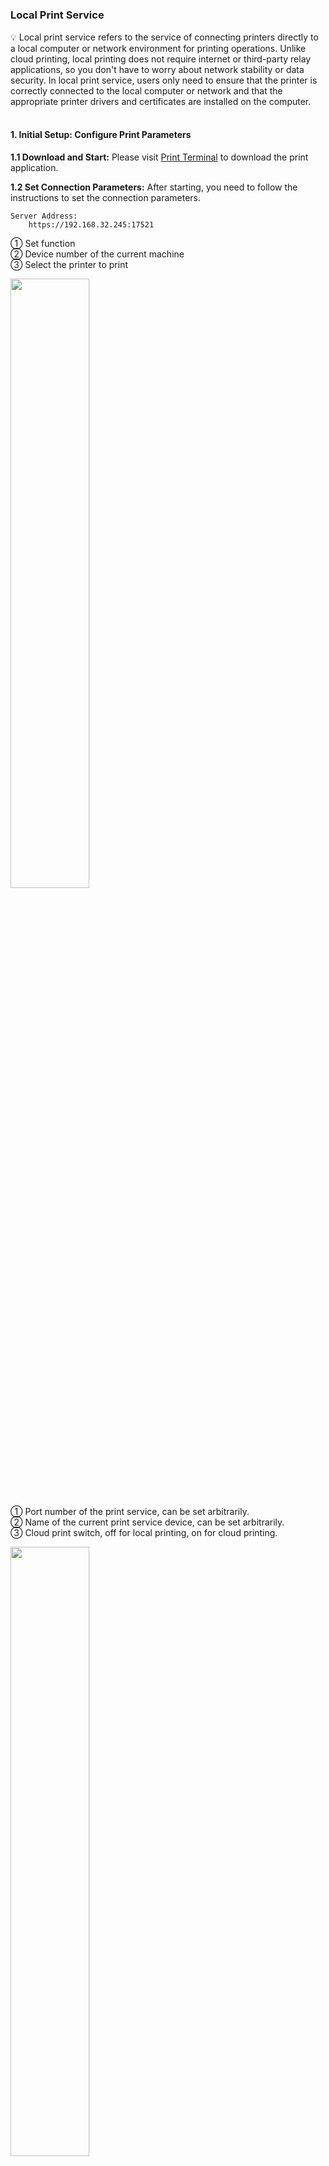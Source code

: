 <h5 id="start"></h5>

### Local Print Service

<aside>
💡 Local print service refers to the service of connecting printers directly to a local computer or network environment for printing operations. Unlike cloud printing, local printing does not require internet or third-party relay applications, so you don't have to worry about network stability or data security. In local print service, users only need to ensure that the printer is correctly connected to the local computer or network and that the appropriate printer drivers and certificates are installed on the computer.
</aside>
<br>

#### **1. Initial Setup: Configure Print Parameters**

**1.1 Download and Start:** Please visit [Print Terminal](download.md) to download the print application.

**1.2 Set Connection Parameters:** After starting, you need to follow the instructions to set the connection parameters.

```
Server Address:
    https://192.168.32.245:17521
```

① Set function  
② Device number of the current machine  
③ Select the printer to print

<img src="../_images/zh-cn/本地打印服务_初始设置.png" style="width: 50%;"></img>

① Port number of the print service, can be set arbitrarily.  
② Name of the current print service device, can be set arbitrarily.  
③ Cloud print switch, off for local printing, on for cloud printing.

<img src="../_images/zh-cn/本地打印服务_设定功能.png" style="width: 50%;"></img>

#### **2. Local Print Service Configuration**

**2.1 Enter Print Settings Interface:** Click the "Print Service Setting" tab to enter the print service configuration interface.

![Local Print Service_Print Service Setting](../_images/zh-cn/本地打印服务_打印服务设置.png)

**2.2 Create or Edit Print Service:** In this interface, you can create a new local print service or edit existing configurations.

![Local Print Service_Create or Edit](../_images/zh-cn/本地打印服务_新建或编辑.gif)

**2.3 View Connected Print Devices:** If you have correctly configured, the connected print devices information will be displayed under the local print configuration.

![Local Print Service_View Connected Devices](../_images/zh-cn/本地打印服务_查看连接设备.gif)

**2.4 Download Certificate:** By default, local print service is not connected. Click the "Certificate Download" button, and after configuring the certificate, the connected print devices information will be displayed.

![Local Print Service_Download Certificate](../_images/zh-cn/本地打印服务_下载证书.gif)